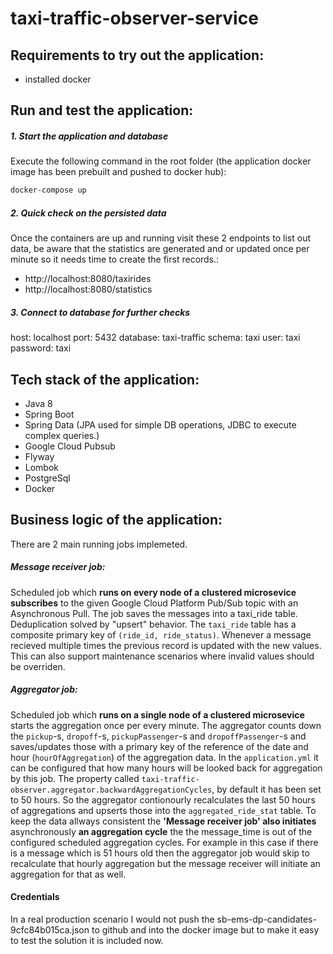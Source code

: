 # taxi-traffic-observer-service

## Requirements to try out the application:
 - installed docker

## Run and test the application:
##### 1. Start the application and database
Execute the following command in the root folder (the application docker image has been prebuilt and pushed to docker hub):
```sh
docker-compose up
```
##### 2. Quick check on the persisted data
Once the containers are up and running visit these 2 endpoints to list out data,
be aware that the statistics are generated and or updated once per minute so it needs time to create the first records.:
 - http://localhost:8080/taxirides
 - http://localhost:8080/statistics
##### 3. Connect to database for further checks
host: localhost
port: 5432
database: taxi-traffic
schema: taxi
user: taxi
password: taxi

## Tech stack of the application:
 - Java 8
 - Spring Boot
 - Spring Data (JPA used for simple DB operations, JDBC to execute complex queries.)
 - Google Cloud Pubsub
 - Flyway
 - Lombok
 - PostgreSql
 - Docker


## Business logic of the application:
There are 2 main running jobs implemeted.
##### Message receiver job:
Scheduled job which **runs on every node of a clustered microsevice subscribes** to the given Google Cloud Platform Pub/Sub topic with an Asynchronous Pull.
The job saves the messages into a taxi_ride table.
Deduplication solved by "upsert" behavior. The ```taxi_ride``` table has a composite primary key of ```(ride_id, ride_status)```. Whenever a message recieved multiple times the previous record is updated with the new values. This can also support maintenance scenarios where invalid values should be overriden.

##### Aggregator job:
Scheduled job which **runs on a single node of a clustered microsevice** starts the aggregation once per every minute.
The aggregator counts down the ```pickup```-s, ```dropoff```-s, ```pickupPassenger```-s and ```dropoffPassenger```-s and saves/updates those with a primary key of the reference of the date and hour (```hourOfAggregation```) of the aggregation data.
In the ```application.yml``` it can be configured that how many hours will be looked back for aggregation by this job. The property called ```taxi-traffic-observer.aggregator.backwardAggregationCycles```, by default it has been set to 50 hours. So the aggregator contionourly recalculates the last 50 hours of aggregations and upserts those into the ```aggregated_ride_stat``` table.
To keep the data allways consistent the **'Message receiver job' also initiates** asynchronously **an aggregation cycle** the the message_time is out of the configured scheduled aggregation cycles. For example in this case if there is a message which is 51 hours old then the aggregator job would skip to recalculate that hourly aggregation but the message receiver will initiate an aggregation for that as well.

#### Credentials
In a real production scenario I would not push the sb-ems-dp-candidates-9cfc84b015ca.json to github and into the docker image but to make it easy to test the solution it is included now.

